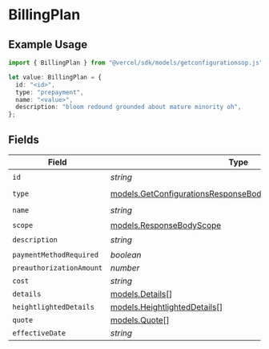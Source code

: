 # BillingPlan

## Example Usage

```typescript
import { BillingPlan } from "@vercel/sdk/models/getconfigurationsop.js";

let value: BillingPlan = {
  id: "<id>",
  type: "prepayment",
  name: "<value>",
  description: "bloom redound grounded about mature minority oh",
};
```

## Fields

| Field                                                                                                                              | Type                                                                                                                               | Required                                                                                                                           | Description                                                                                                                        |
| ---------------------------------------------------------------------------------------------------------------------------------- | ---------------------------------------------------------------------------------------------------------------------------------- | ---------------------------------------------------------------------------------------------------------------------------------- | ---------------------------------------------------------------------------------------------------------------------------------- |
| `id`                                                                                                                               | *string*                                                                                                                           | :heavy_check_mark:                                                                                                                 | N/A                                                                                                                                |
| `type`                                                                                                                             | [models.GetConfigurationsResponseBodyIntegrationsResponseType](../models/getconfigurationsresponsebodyintegrationsresponsetype.md) | :heavy_check_mark:                                                                                                                 | N/A                                                                                                                                |
| `name`                                                                                                                             | *string*                                                                                                                           | :heavy_check_mark:                                                                                                                 | N/A                                                                                                                                |
| `scope`                                                                                                                            | [models.ResponseBodyScope](../models/responsebodyscope.md)                                                                         | :heavy_minus_sign:                                                                                                                 | N/A                                                                                                                                |
| `description`                                                                                                                      | *string*                                                                                                                           | :heavy_check_mark:                                                                                                                 | N/A                                                                                                                                |
| `paymentMethodRequired`                                                                                                            | *boolean*                                                                                                                          | :heavy_minus_sign:                                                                                                                 | N/A                                                                                                                                |
| `preauthorizationAmount`                                                                                                           | *number*                                                                                                                           | :heavy_minus_sign:                                                                                                                 | N/A                                                                                                                                |
| `cost`                                                                                                                             | *string*                                                                                                                           | :heavy_minus_sign:                                                                                                                 | N/A                                                                                                                                |
| `details`                                                                                                                          | [models.Details](../models/details.md)[]                                                                                           | :heavy_minus_sign:                                                                                                                 | N/A                                                                                                                                |
| `heightlightedDetails`                                                                                                             | [models.HeightlightedDetails](../models/heightlighteddetails.md)[]                                                                 | :heavy_minus_sign:                                                                                                                 | N/A                                                                                                                                |
| `quote`                                                                                                                            | [models.Quote](../models/quote.md)[]                                                                                               | :heavy_minus_sign:                                                                                                                 | N/A                                                                                                                                |
| `effectiveDate`                                                                                                                    | *string*                                                                                                                           | :heavy_minus_sign:                                                                                                                 | N/A                                                                                                                                |